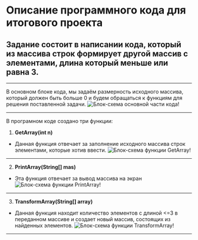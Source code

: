 # Описание программного кода для итогового проекта
 ## Задание состоит в написании кода, который из массива строк формирует другой массив с элементами, длина который меньше или равна 3.
 *** 
  В основном блоке кода, мы задаём размерность исходного массива, который должен быть больше 0 и будем обращаться к функциям для решения поставленной задачи.
  ![Блок-схема основной части кода!](Block1.PNG)
  ***
 В програмном коде создано три функции:
 1. **GetArray(int n)**
 - Данная функция отвечает за заполнение исходного массива строк элементами, которые хотив ввести.
 ![Блок-схема функции GetArray!](Block2.PNG)
 ***
 2. **PrintArray(String[] mas)**
 - Эта функция отвечает за вывод массива на экран
 ![Блок-схема функции PrintArray!](Block3.PNG)
 ***
 3. **TransformArray(String[] array)**
 - Данная функция находит количество элементов с длиной <=3 в переданном массиве и создает новый массив, состоящих из найденных элементов.
 ![Блок-схема функции TransformArray!](Block4.PNG)
 ***
